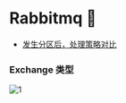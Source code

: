 # Rabbitmq 🐰

+ [发生分区后，处理策略对比](./network_partition.md)


### Exchange 类型

![1](https://github.com/xhkyyy/blog/raw/master/images/rabbitmq_types_of_exchanges.png)
